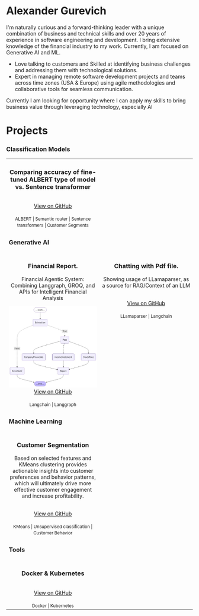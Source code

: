 # Alexander Gurevich
I'm naturally curious and a forward-thinking leader with a unique combination of business and technical skills and over 20 years of experience in software engineering and development. I bring extensive knowledge of the financial industry to my work. Currently, I am focused on Generative AI and ML.

* Love talking to customers and Skilled at identifying business challenges and addressing them with technological solutions.
* Expert in managing remote software development projects and teams across time zones (USA & Europe) using agile methodologies and collaborative tools for seamless communication.

Currently I am looking for opportunity where I can apply my skills to bring business value through leveraging technology, especially AI

# Projects

### Classification Models
<table>
  <tr>
    <td align="center" width="33%">
      <h3>Comparing accuracy of fine-tuned ALBERT type of model vs. Sentence transformer</h3>
      <p></p>
      <!-- <img src="https://github.com/user-attachments/assets/82f97fea-4717-4482-b754-26d32c6efd6f" width="100%" alt="regression exploration"> -->
      <br>
      <a href="https://github.com/agdev/Routing.git">View on GitHub</a>
      <br><br>
      <small>ALBERT | Semantic router | Sentence transformers | Customer Segments </small>
    </td>
    <td></td>
  </tr>
  <tr>
    <td> <h3><div>Generative AI</div></h3></td>
  </tr>
  <tr>
    <td align="center" valign="top" width="33%">
      <h3>Financial Report.</h3>
      <p> Financial Agentic System: Combining Langgraph, GROQ, and APIs for Intelligent Financial Analysis
      </p>
      <img src="https://github.com/agdev/Langgraph/blob/main/FinancialReport/financial_data_report_graph.png" width="100%" alt="graph">
      <br>
      <a href="https://github.com/agdev/Langgraph/tree/main/FinancialReport">View on GitHub</a>
      <br><br>
      <small>Langchain | Langgraph</small>
    </td>
    <td align="center" valign="top" width="33%">
      <h3>Chatting with Pdf file. </h3>
      <p>Showing usage of LLamaparser, as a source for RAG/Context of an LLM</p>
      <!-- <img src="https://github.com/user-attachments/assets/82f97fea-4717-4482-b754-26d32c6efd6f" width="100%" alt="regression exploration"> -->
      <br>
      <a href="https://github.com/agdev/Llamaindex.git">View on GitHub</a>
      <br><br>
      <small>LLamaparser | Langchain</small>
    </td>
  </tr>
  <tr>
    <td> <h3><div>Machine Learning</div></h3> </td>
  </tr>
  <tr>
    <td align="center" width="33%">
      <h3>Customer Segmentation</h3>
      <p>Based on selected features and KMeans clustering provides actionable insights into customer preferences and behavior patterns, which will ultimately drive more effective customer engagement and increase profitability.</p>
      <!-- <img src="https://github.com/user-attachments/assets/82f97fea-4717-4482-b754-26d32c6efd6f" width="100%" alt="regression exploration"> -->
      <br>
      <a href="https://github.com/SuperDataScience-Community-Projects/SDS-CP008-superstore-customer-segmentation.git/notebooks/alex">View on GitHub</a>
      <br><br>
      <small>KMeans | Unsupervised classification | Customer Behavior</small>
    </td>
    <td></td>
  </tr>
  <tr>
    <td> <h3><div>Tools</div></h3> </td>
  </tr>
  <tr>    
    <td align="center" width="33%">
      <h3>Docker & Kubernetes</h3>
      <p></p>
      <!-- <img src="https://github.com/user-attachments/assets/82f97fea-4717-4482-b754-26d32c6efd6f" width="100%" alt="regression exploration"> -->
      <br>
      <a href="https://github.com/agdev/Docker_Kubern.git">View on GitHub</a>
      <br><br>
      <small>Docker | Kubernetes </small>
    </td>
    <td></td>
  </tr>
 </table>
